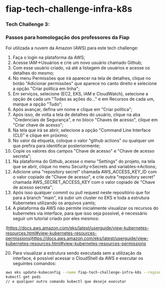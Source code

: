 # fiap-tech-challenge-infra-k8s

### Tech Challenge 3:
### Passos para homologação dos professores da Fiap

Foi utilizada a nuvem da Amazon (AWS) para este tech challenge:

1. Faça o login na plataforma da AWS;
3. Acesse IAM->Usuários e crie um novo usuário chamado Github;
4. Com esse usuário criado, vá até a listagem de usuários e acesse os detalhes do mesmo;
5. No menu Permissões que irá aparecer na tela de detalhes, clique no botão "Adicionar permissões" que aparece no canto direito e selecione a opção "Criar política em linha";
6. Em serviços, selecione (EC2, EKS, IAM e CloudWatch), selecione a opção de cada um "Todas as ações do..." e em Recursos de cada um, marque a opção "Tudo";
7. Após avançar, defina um nome e clique em "Criar política";
8. Após isso, de volta a tela de detalhes do usuário, clique na aba "Credenciais de Segurança", e no bloco "Chaves de acesso", clique em "Criar chave de acesso";
9. Na tela que irá se abrir, selecione a opção "Command Line Interface (CLI)" e clique em próximo;
10. No valor da etiqueta, coloque o valor "github actions" ou qualquer um que prefira para identificar posteriormente;
11. Copie os valores dos campos "Chave de acesso" e "Chave de acesso secreta";
12. Na plataforma do Github, acesse o menu "Settings" do projeto, na tela que se abrir, clique no menu Security->Secrets and variables->Actions;
13. Adicione uma "repository secret" chamada AWS_ACCESS_KEY_ID com o valor copiado de "Chave de acesso", e crie outra "repository secret" chamada AWS_SECRET_ACCESS_KEY com o valor copiado de "Chave de acesso secreta";
18. Após isso qualquer commit ou pull request neste repositório que for para a branch "main", irá subir um cluster no EKS e toda a estrutura Kubernetes utilizando os arquivos yamls;
19. A plataforma da AWS não permite inicialmente visualizar os recursos do kubernetes via interface, para que isso seja possível, é necessário seguir um tutorial criado por eles mesmos:

(https://docs.aws.amazon.com/eks/latest/userguide/view-kubernetes-resources.html#view-kubernetes-resources-permissions)https://docs.aws.amazon.com/eks/latest/userguide/view-kubernetes-resources.html#view-kubernetes-resources-permissions

20. Para visualizar a estrutura sendo executada sem a utilização da interface, é possível acessar o CloudShell da AWS e executar os seguintes comandos:

```sh
aws eks update-kubeconfig --name fiap-tech-challenge-infra-k8s --region=us-east-1 
kubectl get pods
// e qualquer outro comando kubectl que deseje executar
```

